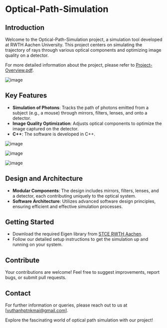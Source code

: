 # Optical-Path-Simulation

## Introduction
Welcome to the Optical-Path-Simulation project, a simulation tool developed at RWTH Aachen University. This project centers on simulating the trajectory of rays through various optical components and optimizing image quality on a detector.

For more detailed information about the project, please refer to [Project-Overview.pdf](Project-Overview.pdf).

![image](https://github.com/user-attachments/assets/6f61b58d-7cbe-4349-abb0-5f70561d8505)

## Key Features
- **Simulation of Photons**: Tracks the path of photons emitted from a subject (e.g., a mouse) through mirrors, filters, lenses, and onto a detector.
- **Image Quality Optimization**: Adjusts optical components to optimize the image captured on the detector.
- **C++**: The software is developed in C++.

![image](https://github.com/user-attachments/assets/0668a8ac-4415-42ae-b355-e44d487944e4)

![image](https://github.com/user-attachments/assets/63d9e99d-b047-4362-a777-a44c39f51a4c)

![image](https://github.com/user-attachments/assets/c7b24f11-4c4c-486e-bbd6-80724fa3882f)

## Design and Architecture
- **Modular Components**: The design includes mirrors, filters, lenses, and a detector, each contributing uniquely to the optical system.
- **Software Architecture**: Utilizes advanced software design principles, ensuring efficient and effective simulation processes.

## Getting Started
- Download the required Eigen library from [STCE RWTH Aachen](https://www.stce.rwth-aachen.de/teaching/cppnum-library).
- Follow our detailed setup instructions to get the simulation up and running on your system.

## Contribute
Your contributions are welcome! Feel free to suggest improvements, report bugs, or submit pull requests.

## Contact
For further information or queries, please reach out to us at [vuthanhptnkmai@gmail.com].

Explore the fascinating world of optical path simulation with our project!
